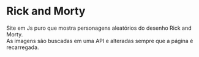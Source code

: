 <h1> Rick and Morty </h1>

<p>
  Site em Js puro que mostra personagens aleatórios do desenho Rick and Morty.</br>
  As imagens são buscadas em uma API e alteradas sempre que a página é recarregada.
</p>
